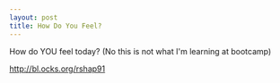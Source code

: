 ```yaml
---
layout: post
title: How Do You Feel?
---
```



How do YOU feel today? (No this is not what I'm learning at bootcamp)



<div id="example"></div>



http://bl.ocks.org/rshap91
